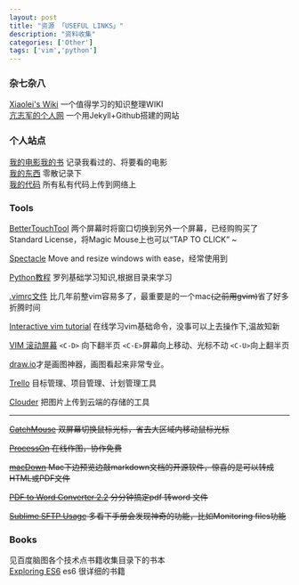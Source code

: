 ```yaml
---
layout: post
title: "资源 「USEFUL LINKS」"
description: "资料收集"
categories: ['Other']
tags: ['vim','python']
---
```

 
    
### 杂七杂八
[Xiaolei's Wiki](http://wiki.xiaolei.tech/) 一个值得学习的知识整理WIKI  
[亢志军的个人网](http://robotkang.cc/) 一个用Jekyll+Github搭建的网站

### 个人站点
[我的电影我的书](https://movie.douban.com/mine) 记录我看过的、将要看的电影    
[我的东西](https://dongxi.douban.com/people/Hyvi/doulists) 零散记录下    
[我的代码](https://bitbucket.org) 所有私有代码上传到网络上

### Tools
[BetterTouchTool](https://folivora.ai) 两个屏幕时将窗口切换到另外一个屏幕，已经购购买了Standard License，将Magic Mouse上也可以“TAP TO CLICK” ~  

[Spectacle](https://github.com/eczarny/spectacle#keyboard-shortcuts) Move and resize windows with ease，经常使用到  
  
[Python教程](https://www.liaoxuefeng.com/wiki/0014316089557264a6b348958f449949df42a6d3a2e542c000) 罗列基础学习知识,根据目录来学习
  
[.vimrc文件](https://github.com/Hyvi/hyvi.github.com/blob/master/.vimrc) 比几年前整vim容易多了，最重要是的一个mac~~(之前用gvim)~~省了好多折腾时间
  
[Interactive vim tutorial](http://www.openvim.com/tutorial.html) 在线学习vim基础命令，没事可以上去操作下,温故知新  

[VIM 滚动屏幕](http://yyq123.blogspot.com/2009/02/vim_27.html) `<C-D>` 向下翻半页   `<C-E>`屏幕向上移动、光标不动  `<C-U>`向上翻半页

[draw.io](draw.io)才是画图神器，画图看起来非常专业。  

[Trello](https://trello.com) 目标管理、项目管理、计划管理工具  

[Clouder](https://chrome.google.com/webstore/detail/clouder/fjblekdlcidmadghbofmenknaegldcic) 把图片上传到云端的存储的工具   

-----
 
~~[CatchMouse](http://macdownload.informer.com/catchmouse/download/) 双屏幕切换鼠标光标，省去大区域内移动鼠标光标~~    

~~[ProcessOn](www.processon.com) 在线作图，协作免费~~   

~~[macDown](https://macdown.uranusjr.com/) Mac下边预览边敲markdown文档的开源软件，惊喜的是可以转成HTML或PDF文件~~  

~~[PDF to Word Converter   2.2](http://soft.macx.cn/soft5054.htm)  分分钟搞定pdf 转word 文件~~  

~~[Sublime SFTP Usage](https://wbond.net/sublime_packages/sftp/usage) 多看下手册会发现神奇的功能，比如Monitoring files功能~~
  
### Books
见百度脑图各个技术点书籍收集目录下的书本  
[Exploring ES6](http://exploringjs.com/es6.html) es6 很详细的书籍
